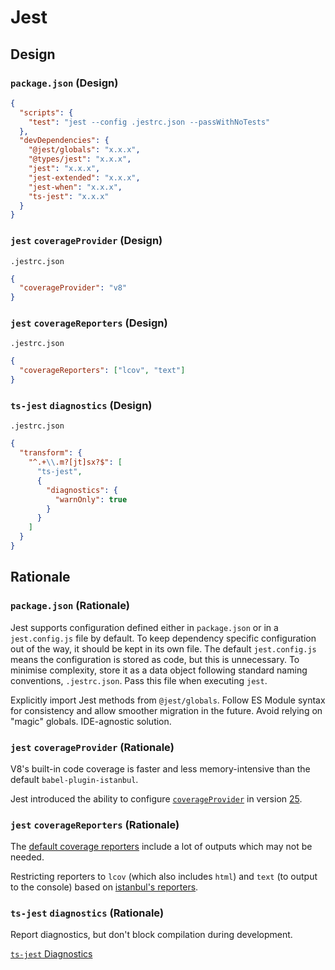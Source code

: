 # Jest

## Design

### `package.json` (Design)

```json
{
  "scripts": {
    "test": "jest --config .jestrc.json --passWithNoTests"
  },
  "devDependencies": {
    "@jest/globals": "x.x.x",
    "@types/jest": "x.x.x",
    "jest": "x.x.x",
    "jest-extended": "x.x.x",
    "jest-when": "x.x.x",
    "ts-jest": "x.x.x"
  }
}
```

### `jest` `coverageProvider` (Design)

`.jestrc.json`

```json
{
  "coverageProvider": "v8"
}
```

### `jest` `coverageReporters` (Design)

`.jestrc.json`

```json
{
  "coverageReporters": ["lcov", "text"]
}
```

### `ts-jest` `diagnostics` (Design)

`.jestrc.json`

```json
{
  "transform": {
    "^.+\\.m?[jt]sx?$": [
      "ts-jest",
      {
        "diagnostics": {
          "warnOnly": true
        }
      }
    ]
  }
}
```

## Rationale

### `package.json` (Rationale)

Jest supports configuration defined either in `package.json` or in a `jest.config.js` file by default.
To keep dependency specific configuration out of the way, it should be kept in its own file.
The default `jest.config.js` means the configuration is stored as code, but this is unnecessary.
To minimise complexity, store it as a data object following standard naming conventions, `.jestrc.json`.
Pass this file when executing `jest`.

Explicitly import Jest methods from `@jest/globals`.
Follow ES Module syntax for consistency and allow smoother migration in the future.
Avoid relying on "magic" globals.
IDE-agnostic solution.

### `jest` `coverageProvider` (Rationale)

V8's built-in code coverage is faster and less memory-intensive than the default `babel-plugin-istanbul`.

Jest introduced the ability to configure [`coverageProvider`](https://jestjs.io/docs/en/configuration#coverageprovider-string) in version [25](https://jestjs.io/blog/2020/01/21/jest-25#v8-code-coverage).

### `jest` `coverageReporters` (Rationale)

The [default coverage reporters](https://jestjs.io/docs/en/configuration#coveragereporters-arraystring) include a lot of outputs which may not be needed.

Restricting reporters to `lcov` (which also includes `html`) and `text` (to output to the console) based on [istanbul's reporters](https://istanbul.js.org/docs/advanced/alternative-reporters/).

### `ts-jest` `diagnostics` (Rationale)

Report diagnostics, but don't block compilation during development.

[`ts-jest` Diagnostics](https://kulshekhar.github.io/ts-jest/user/config/diagnostics)
